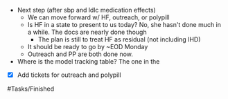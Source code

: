 - Next step (after sbp and ldlc medication effects)
	- We can move forward w/ HF, outreach, or polypill
	- Is HF in a state to present to us today? No, she hasn't done much in a while. The docs are nearly done though
		- The plan is still to treat HF as residual (not including IHD)
    - It should be ready to go by ~EOD Monday
	- Outreach and PP are both done now.
- Where is the model tracking table? The one in the

- [x] Add tickets for outreach and polypill

#Tasks/Finished 